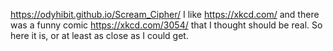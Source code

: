 https://odyhibit.github.io/Scream_Cipher/
I like https://xkcd.com/ and there was a funny comic https://xkcd.com/3054/ that I thought should be real. So here it is, or at least as close as I could get.
